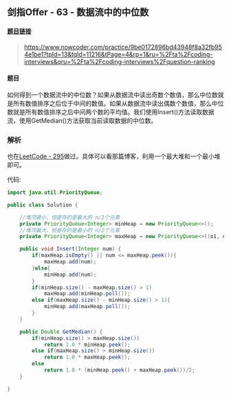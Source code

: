 ## 剑指Offer - 63 - 数据流中的中位数

#### [题目链接](https://www.nowcoder.com/practice/9be0172896bd43948f8a32fb954e1be1?tpId=13&tqId=11216&tPage=4&rp=1&ru=%2Fta%2Fcoding-interviews&qru=%2Fta%2Fcoding-interviews%2Fquestion-ranking)

> https://www.nowcoder.com/practice/9be0172896bd43948f8a32fb954e1be1?tpId=13&tqId=11216&tPage=4&rp=1&ru=%2Fta%2Fcoding-interviews&qru=%2Fta%2Fcoding-interviews%2Fquestion-ranking

#### 题目

如何得到一个数据流中的中位数？如果从数据流中读出奇数个数值，那么中位数就是所有数值排序之后位于中间的数值。如果从数据流中读出偶数个数值，那么中位数就是所有数值排序之后中间两个数的平均值。我们使用Insert()方法读取数据流，使用GetMedian()方法获取当前读取数据的中位数。

### 解析

也在[LeetCode - 295](https://github.com/ZXZxin/ZXBlog/blob/master/%E5%88%B7%E9%A2%98/LeetCode/Data%20Structure/Trie/LeetCode%20-%20676.%20Implement%20Magic%20Dictionary(%E5%AD%97%E5%85%B8%E6%A0%91)%20%26%20295.%20Find%20Median%20from%20Data%20Stream(%E5%A0%86).md#leetcode-295-find-median-from-data-stream)做过。具体可以看那篇博客，利用一个最大堆和一个最小堆即可。

代码:

```java
import java.util.PriorityQueue;

public class Solution {

    //堆顶最小，但是存的是最大的 n/2个元素
    private PriorityQueue<Integer> minHeap = new PriorityQueue<>();
    //堆顶最大，但是存的是最小的 n/2个元素
    private PriorityQueue<Integer> maxHeap = new PriorityQueue<>((o1, o2) -> o2 - o1);

    public void Insert(Integer num) {
        if(maxHeap.isEmpty() || num <= maxHeap.peek()){
            maxHeap.add(num);
        }else{
            minHeap.add(num);
        }
        if(minHeap.size() - maxHeap.size() > 1)
            maxHeap.add(minHeap.poll());
        else if(maxHeap.size() - minHeap.size() > 1){
            minHeap.add(maxHeap.poll());
        }
    }

    public Double GetMedian() {
        if(minHeap.size() > maxHeap.size())
            return 1.0 * minHeap.peek();
        else if(maxHeap.size() > minHeap.size())
            return 1.0 * maxHeap.peek();
        else
            return 1.0 * (minHeap.peek() + maxHeap.peek())/2;
    }

}
```

